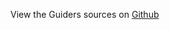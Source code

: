 
<!--
FrozenIsBool False
-->

View the Guiders sources on [Github](https://github.com/Ledoux/ShareYourSystem/tree/master/ShareYourSystem/Installer)


